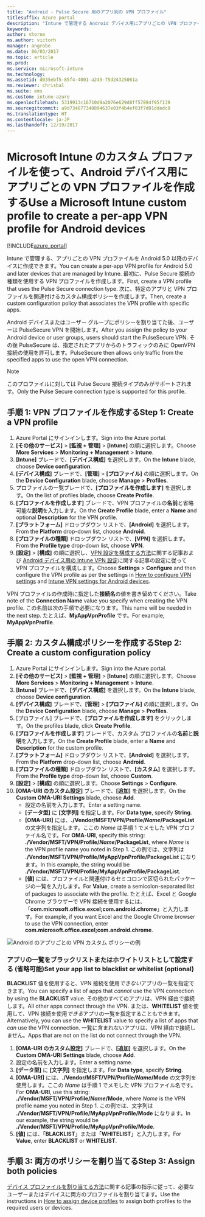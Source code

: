 ```yaml
---
title: "Android - Pulse Secure 用のアプリ別の VPN プロファイル"
titlesuffix: Azure portal
description: "Intune で管理する Android デバイス用にアプリごとの VPN プロファイルを作成する方法について説明します。\""
keywords: 
author: vhorne
ms.author: victorh
manager: angrobe
ms.date: 06/03/2017
ms.topic: article
ms.prod: 
ms.service: microsoft-intune
ms.technology: 
ms.assetid: d035ebf5-85f4-4001-a249-75d24325061a
ms.reviewer: chrisbal
ms.suite: ems
ms.custom: intune-azure
ms.openlocfilehash: 5319913c16710d9a2076e629d8ff57894f95f139
ms.sourcegitcommit: a9d734877340894637e03f4b4ef83f7d01ddedc8
ms.translationtype: HT
ms.contentlocale: ja-JP
ms.lasthandoff: 12/19/2017
---
```

# <a name="use-a-microsoft-intune-custom-profile-to-create-a-per-app-vpn-profile-for-android-devices"></a><span data-ttu-id="b0670-103">Microsoft Intune のカスタム プロファイルを使って、Android デバイス用にアプリごとの VPN プロファイルを作成する</span><span class="sxs-lookup"><span data-stu-id="b0670-103">Use a Microsoft Intune custom profile to create a per-app VPN profile for Android devices</span></span>

[!INCLUDE[azure_portal](./includes/azure_portal.md)]

<span data-ttu-id="b0670-104">Intune で管理する、アプリごとの VPN プロファイルを Android 5.0 以降のデバイスに作成できます。</span><span class="sxs-lookup"><span data-stu-id="b0670-104">You can create a per-app VPN profile for Android 5.0 and later devices that are managed by Intune.</span></span> <span data-ttu-id="b0670-105">最初に、Pulse Secure 接続の種類を使用する VPN プロファイルを作成します。</span><span class="sxs-lookup"><span data-stu-id="b0670-105">First, create a VPN profile that uses the Pulse Secure connection type.</span></span> <span data-ttu-id="b0670-106">次に、特定のアプリと VPN プロファイルを関連付けるカスタム構成ポリシーを作成します。</span><span class="sxs-lookup"><span data-stu-id="b0670-106">Then, create a custom configuration policy that associates the VPN profile with specific apps.</span></span>

<span data-ttu-id="b0670-107">Android デバイスまたはユーザー グループにポリシーを割り当てた後、ユーザーは PulseSecure VPN を開始します。</span><span class="sxs-lookup"><span data-stu-id="b0670-107">After you assign the policy to your Android device or user groups, users should start the PulseSecure VPN.</span></span> <span data-ttu-id="b0670-108">その後 PulseSecure は、指定されたアプリからのトラフィックのみに OpenVPN 接続の使用を許可します。</span><span class="sxs-lookup"><span data-stu-id="b0670-108">PulseSecure then allows only traffic from the specified apps to use the open VPN connection.</span></span>

> [!NOTE]
>
> <span data-ttu-id="b0670-109">このプロファイルに対しては Pulse Secure 接続タイプのみがサポートされます。</span><span class="sxs-lookup"><span data-stu-id="b0670-109">Only the Pulse Secure connection type is supported for this profile.</span></span>


## <a name="step-1-create-a-vpn-profile"></a><span data-ttu-id="b0670-110">手順 1: VPN プロファイルを作成する</span><span class="sxs-lookup"><span data-stu-id="b0670-110">Step 1: Create a VPN profile</span></span>


1. <span data-ttu-id="b0670-111">Azure Portal にサインインします。</span><span class="sxs-lookup"><span data-stu-id="b0670-111">Sign into the Azure portal.</span></span>
2. <span data-ttu-id="b0670-112">**[その他のサービス]** > **[監視 + 管理]** > **[Intune]** の順に選択します。</span><span class="sxs-lookup"><span data-stu-id="b0670-112">Choose **More Services** > **Monitoring + Management** > **Intune**.</span></span>
3. <span data-ttu-id="b0670-113">**[Intune]** ブレードで、**[デバイス構成]** を選択します。</span><span class="sxs-lookup"><span data-stu-id="b0670-113">On the **Intune** blade, choose **Device configuration**.</span></span>
2. <span data-ttu-id="b0670-114">**[デバイス構成]** ブレードで、**[管理]** > **[プロファイル]** の順に選択します。</span><span class="sxs-lookup"><span data-stu-id="b0670-114">On the **Device Configuration** blade, choose **Manage** > **Profiles**.</span></span>
2. <span data-ttu-id="b0670-115">プロファイルの一覧ブレードで、**[プロファイルを作成します]** を選択します。</span><span class="sxs-lookup"><span data-stu-id="b0670-115">On the list of profiles blade, choose **Create Profile**.</span></span>
3. <span data-ttu-id="b0670-116">**[プロファイルを作成します]** ブレードで、VPN プロファイルの**名前**と省略可能な**説明**を入力します。</span><span class="sxs-lookup"><span data-stu-id="b0670-116">On the **Create Profile** blade, enter a **Name** and optional **Description** for the VPN profile.</span></span>
4. <span data-ttu-id="b0670-117">**[プラットフォーム]** ドロップダウン リストで、**[Android]** を選択します。</span><span class="sxs-lookup"><span data-stu-id="b0670-117">From the **Platform** drop-down list, choose **Android**.</span></span>
5. <span data-ttu-id="b0670-118">**[プロファイルの種類]** ドロップダウン リストで、**[VPN]** を選択します。</span><span class="sxs-lookup"><span data-stu-id="b0670-118">From the **Profile type** drop-down list, choose **VPN**.</span></span>
3. <span data-ttu-id="b0670-119">**[設定]** > **[構成]** の順に選択し、[VPN 設定を構成する方法](vpn-settings-configure.md)に関する記事および [Android デバイス用の Intune VPN 設定](vpn-settings-android.md)に関する記事の設定に従って VPN プロファイルを構成します。</span><span class="sxs-lookup"><span data-stu-id="b0670-119">Choose **Settings** > **Configure** and then configure the VPN profile as per the settings in [How to configure VPN settings](vpn-settings-configure.md) and [Intune VPN settings for Android devices](vpn-settings-android.md).</span></span>

<span data-ttu-id="b0670-120">VPN プロファイルの作成時に指定した**接続名**の値を書き留めてください。</span><span class="sxs-lookup"><span data-stu-id="b0670-120">Take note of the **Connection Name** value you specify when creating the VPN profile.</span></span> <span data-ttu-id="b0670-121">この名前は次の手順で必要になります。</span><span class="sxs-lookup"><span data-stu-id="b0670-121">This name will be needed in the next step.</span></span> <span data-ttu-id="b0670-122">たとえば、**MyAppVpnProfile** です。</span><span class="sxs-lookup"><span data-stu-id="b0670-122">For example, **MyAppVpnProfile**.</span></span>

## <a name="step-2-create-a-custom-configuration-policy"></a><span data-ttu-id="b0670-123">手順 2: カスタム構成ポリシーを作成する</span><span class="sxs-lookup"><span data-stu-id="b0670-123">Step 2: Create a custom configuration policy</span></span>

1. <span data-ttu-id="b0670-124">Azure Portal にサインインします。</span><span class="sxs-lookup"><span data-stu-id="b0670-124">Sign into the Azure portal.</span></span>
2. <span data-ttu-id="b0670-125">**[その他のサービス]** > **[監視 + 管理]** > **[Intune]** の順に選択します。</span><span class="sxs-lookup"><span data-stu-id="b0670-125">Choose **More Services** > **Monitoring + Management** > **Intune**.</span></span>
3. <span data-ttu-id="b0670-126">**[Intune]** ブレードで、**[デバイス構成]** を選択します。</span><span class="sxs-lookup"><span data-stu-id="b0670-126">On the **Intune** blade, choose **Device configuration**.</span></span>
2. <span data-ttu-id="b0670-127">**[デバイス構成]** ブレードで、**[管理]** > **[プロファイル]** の順に選択します。</span><span class="sxs-lookup"><span data-stu-id="b0670-127">On the **Device Configuration** blade, choose **Manage** > **Profiles**.</span></span>
3. <span data-ttu-id="b0670-128">[プロファイル] ブレードで、**[プロファイルを作成します]** をクリックします。</span><span class="sxs-lookup"><span data-stu-id="b0670-128">On the profiles blade, click **Create Profile**.</span></span>
4. <span data-ttu-id="b0670-129">**[プロファイルを作成します]** ブレードで、カスタム プロファイルの**名前**と**説明**を入力します。</span><span class="sxs-lookup"><span data-stu-id="b0670-129">On the **Create Profile** blade, enter a **Name** and **Description** for the custom profile.</span></span>
5. <span data-ttu-id="b0670-130">**[プラットフォーム]** ドロップダウン リストで、**[Android]** を選択します。</span><span class="sxs-lookup"><span data-stu-id="b0670-130">From the **Platform** drop-down list, choose **Android**.</span></span>
6. <span data-ttu-id="b0670-131">**[プロファイルの種類]** ドロップダウン リストで、**[カスタム]** を選択します。</span><span class="sxs-lookup"><span data-stu-id="b0670-131">From the **Profile type** drop-down list, choose **Custom**.</span></span>
7. <span data-ttu-id="b0670-132">**[設定]** > **[構成]** の順に選択します。</span><span class="sxs-lookup"><span data-stu-id="b0670-132">Choose **Settings** > **Configure**.</span></span>
3. <span data-ttu-id="b0670-133">**[OMA-URI のカスタム設定]** ブレードで、**[追加]** を選択します。</span><span class="sxs-lookup"><span data-stu-id="b0670-133">On the **Custom OMA-URI Settings** blade, choose **Add**.</span></span>
    - <span data-ttu-id="b0670-134">設定の名前を入力します。</span><span class="sxs-lookup"><span data-stu-id="b0670-134">Enter a setting name.</span></span>
    - <span data-ttu-id="b0670-135">**[データ型]** に **[文字列]** を指定します。</span><span class="sxs-lookup"><span data-stu-id="b0670-135">For **Data type**, specify **String**.</span></span>
    - <span data-ttu-id="b0670-136">**[OMA-URI]** には、**./Vendor/MSFT/VPN/Profile/*Name*/PackageList** の文字列を指定します。ここの *Name* は手順 1 でメモした VPN プロファイル名です。</span><span class="sxs-lookup"><span data-stu-id="b0670-136">For **OMA-URI**, specify this string: **./Vendor/MSFT/VPN/Profile/*Name*/PackageList**, where *Name* is the VPN profile name you noted in Step 1.</span></span> <span data-ttu-id="b0670-137">この例では、文字列は **./Vendor/MSFT/VPN/Profile/MyAppVpnProfile/PackageList** になります。</span><span class="sxs-lookup"><span data-stu-id="b0670-137">In this example, the string would be **./Vendor/MSFT/VPN/Profile/MyAppVpnProfile/PackageList**.</span></span>
    - <span data-ttu-id="b0670-138">**[値]** には、プロファイルと関連付けるセミコロンで区切られたパッケージの一覧を入力します。</span><span class="sxs-lookup"><span data-stu-id="b0670-138">For **Value**, create a semicolon-separated list of packages to associate with the profile.</span></span> <span data-ttu-id="b0670-139">たとえば、Excel と Google Chrome ブラウザーで VPN 接続を使用するには、「**com.microsoft.office.excel;com.android.chrome**」と入力します。</span><span class="sxs-lookup"><span data-stu-id="b0670-139">For example, if you want Excel and the Google Chrome browser to use the VPN connection, enter **com.microsoft.office.excel;com.android.chrome**.</span></span>

![Android のアプリごとの VPN カスタム ポリシーの例](./media/android_per_app_vpn_oma_uri.png)

### <a name="set-your-app-list-to-blacklist-or-whitelist-optional"></a><span data-ttu-id="b0670-141">アプリの一覧をブラックリストまたはホワイトリストとして設定する (省略可能)</span><span class="sxs-lookup"><span data-stu-id="b0670-141">Set your app list to blacklist or whitelist (optional)</span></span>
  <span data-ttu-id="b0670-142">**BLACKLIST** 値を使用すると、VPN 接続を使用*できない*アプリの一覧を指定できます。</span><span class="sxs-lookup"><span data-stu-id="b0670-142">You can specify a list of apps that *cannot* use the VPN connection by using the **BLACKLIST** value.</span></span> <span data-ttu-id="b0670-143">その他のすべてのアプリは、VPN 経由で接続します。</span><span class="sxs-lookup"><span data-stu-id="b0670-143">All other apps connect through the VPN.</span></span>
<span data-ttu-id="b0670-144">または、**WHITELIST** 値を使用して、VPN 接続を使用*できる*アプリの一覧を指定することもできます。</span><span class="sxs-lookup"><span data-stu-id="b0670-144">Alternatively, you can use the **WHITELIST** value to specify a list of apps that *can* use the VPN connection.</span></span> <span data-ttu-id="b0670-145">一覧に含まれないアプリは、VPN 経由で接続しません。</span><span class="sxs-lookup"><span data-stu-id="b0670-145">Apps that are not on the list do not connect through the VPN.</span></span>
  1.    <span data-ttu-id="b0670-146">**[OMA-URI のカスタム設定]** ブレードで、**[追加]** を選択します。</span><span class="sxs-lookup"><span data-stu-id="b0670-146">On the **Custom OMA-URI Settings** blade, choose **Add**.</span></span>
  2.    <span data-ttu-id="b0670-147">設定の名前を入力します。</span><span class="sxs-lookup"><span data-stu-id="b0670-147">Enter a setting name.</span></span>
  3.    <span data-ttu-id="b0670-148">**[データ型]** に **[文字列]** を指定します。</span><span class="sxs-lookup"><span data-stu-id="b0670-148">For **Data type**, specify **String**.</span></span>
  4.    <span data-ttu-id="b0670-149">**[OMA-URI]** には、**./Vendor/MSFT/VPN/Profile/*Name*/Mode** の文字列を使用します。ここの *Name* は手順 1 でメモした VPN プロファイル名です。</span><span class="sxs-lookup"><span data-stu-id="b0670-149">For **OMA-URI**, use this string: **./Vendor/MSFT/VPN/Profile/*Name*/Mode**, where *Name* is the VPN profile name you noted in Step 1.</span></span> <span data-ttu-id="b0670-150">この例では、文字列は **./Vendor/MSFT/VPN/Profile/MyAppVpnProfile/Mode** になります。</span><span class="sxs-lookup"><span data-stu-id="b0670-150">In our example, the string would be **./Vendor/MSFT/VPN/Profile/MyAppVpnProfile/Mode**.</span></span>
  5.    <span data-ttu-id="b0670-151">**[値]** には、「**BLACKLIST**」または「**WHITELIST**」と入力します。</span><span class="sxs-lookup"><span data-stu-id="b0670-151">For **Value**, enter **BLACKLIST** or **WHITELIST**.</span></span>



## <a name="step-3-assign-both-policies"></a><span data-ttu-id="b0670-152">手順 3: 両方のポリシーを割り当てる</span><span class="sxs-lookup"><span data-stu-id="b0670-152">Step 3: Assign both policies</span></span>

<span data-ttu-id="b0670-153">[デバイス プロファイルを割り当てる方法](device-profile-assign.md)に関する記事の指示に従って、必要なユーザーまたはデバイスに両方のプロファイルを割り当てます。</span><span class="sxs-lookup"><span data-stu-id="b0670-153">Use the instructions in [How to assign device profiles](device-profile-assign.md) to assign both profiles to the required users or devices.</span></span>
